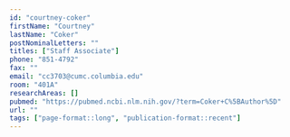 ```yaml
---
id: "courtney-coker"
firstName: "Courtney"
lastName: "Coker"
postNominalLetters: ""
titles: ["Staff Associate"]
phone: "851-4792"
fax: ""
email: "cc3703@cumc.columbia.edu"
room: "401A"
researchAreas: []
pubmed: "https://pubmed.ncbi.nlm.nih.gov/?term=Coker+C%5BAuthor%5D"
url: ""
tags: ["page-format::long", "publication-format::recent"]
---
```

